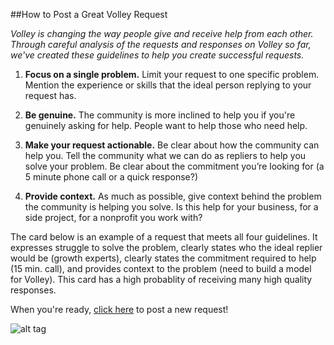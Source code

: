 ##How to Post a Great Volley Request

*Volley is changing the way people give and receive help from each other. Through careful analysis of the requests and responses on Volley so far, we've created these guidelines to help you create successful requests.* 

1. **Focus on a single problem.**
Limit your request to one specific problem. Mention the experience or skills that the ideal person replying to your request has.   
2. **Be genuine.** 
The community is more inclined to help you if you're genuinely asking for help. People want to help those who need help.  

3. **Make your request actionable.**
Be clear about how the community can help you. Tell the community what we can do as repliers to help you solve your problem. Be clear about the commitment you’re looking for (a 5 minute phone call or a quick response?)

4. **Provide context.**
As much as possible, give context behind the problem the community is helping you solve.  Is this help for your business, for a side project, for a nonprofit you work with? 

The card below is an example of a request that meets all four guidelines. It expresses struggle to solve the problem, clearly states who the ideal replier would be (growth experts), clearly states the commitment required to help (15 min. call), and provides context to the problem (need to build a model for Volley).  This card has a high probablity of receiving many high quality responses.

When you're ready, [click here](http://volley.works/home#create) to post a new request!

![alt tag](http://i.imgur.com/OJfxPp0.png?1)
